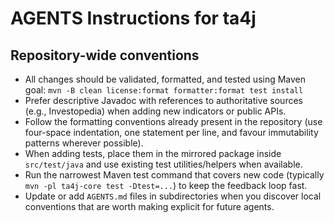 # AGENTS Instructions for ta4j

## Repository-wide conventions
- All changes should be validated, formatted, and tested using Maven goal: `mvn -B clean license:format formatter:format test install`
- Prefer descriptive Javadoc with references to authoritative sources (e.g., Investopedia) when adding new indicators or public APIs.
- Follow the formatting conventions already present in the repository (use four-space indentation, one statement per line, and favour immutability patterns wherever possible).
- When adding tests, place them in the mirrored package inside `src/test/java` and use existing test utilities/helpers when available.
- Run the narrowest Maven test command that covers new code (typically `mvn -pl ta4j-core test -Dtest=...`) to keep the feedback loop fast.
- Update or add `AGENTS.md` files in subdirectories when you discover local conventions that are worth making explicit for future agents.
